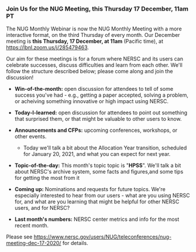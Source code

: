 ### Join Us for the NUG Meeting, this Thursday 17 December, 11am PT

The NUG Monthly Webinar is now the NUG Monthly Meeting with a more 
interactive format, on the third Thursday of every month. Our December
meeting is **this Thursday, 17 December, at 11am** (Pacific time), at 
<https://lbnl.zoom.us/j/285479463>.

Our aim for these meetings is for a forum where NERSC and its users can 
celebrate successes, discuss difficulties and learn from each other. 
We'll follow the structure described below; please come along and join the
discussion!

- **Win-of-the-month:** open discussion for attendees to tell of some 
  success you've had - e.g., getting a paper accepted, solving a problem, 
  or acheiving something innovative or high impact using NERSC.

- **Today-I-learned:** open discussion for attendees to point out something 
  that surprised them, or that might be valuable to other users to know.

- **Announcements and CFPs:** upcoming conferences, workshops, or other events.
  - Today we'll talk a bit about the Allocation Year transition, scheduled for 
    January 20, 2021, and what you can expect for next year.

- **Topic-of-the-day:** This month's topic topic is "**HPSS**". 
  We'll talk a bit about NERSC's archive system, some facts and figures,and 
  some tips for getting the most from it

- **Coming up:** Nominations and requests for future topics. We're
  especially interested to hear from our users - what are you using
  NERSC for, and what are you learning that might be helpful for other
  NERSC users, and for NERSC?

- **Last month's numbers:** NERSC center metrics and info for the most recent month.

Please see <https://www.nersc.gov/users/NUG/teleconferences/nug-meeting-dec-17-2020/>
for details.

